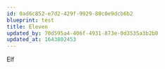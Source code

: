 ```yaml
---
id: 0ad6c852-e7d2-429f-9929-80c0e9dcb6b2
blueprint: test
title: Eleven
updated_by: 70d595a4-406f-4931-873e-0d3535a3b2b0
updated_at: 1643802453
---
```

Elf
